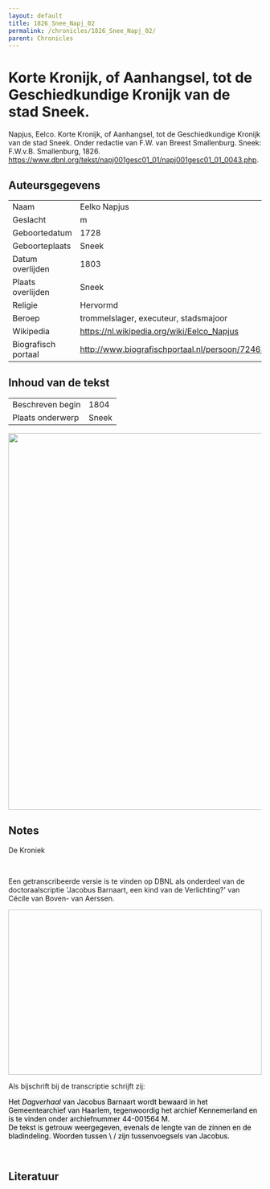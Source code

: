 ```yaml
---
layout: default
title: 1826_Snee_Napj_02
permalink: /chronicles/1826_Snee_Napj_02/
parent: Chronicles
--- 
```



# Korte Kronijk, of Aanhangsel, tot de Geschiedkundige Kronijk van de stad Sneek. 

Napjus, Eelco. Korte Kronijk, of Aanhangsel, tot de Geschiedkundige Kronijk van de stad Sneek. Onder redactie van F.W. van Breest Smallenburg. Sneek: F.W.v.B. Smallenburg, 1826. https://www.dbnl.org/tekst/napj001gesc01_01/napj001gesc01_01_0043.php. 

## Auteursgegevens 

| | | 
| --------------- | --------------- | 
| Naam | Eelko Napjus | 
| Geslacht | m | 
 | Geboortedatum | 1728 | 
| Geboorteplaats | Sneek | 
| Datum overlijden | 1803 | 
| Plaats overlijden | Sneek | 
| Religie | Hervormd | 
| Beroep | trommelslager, executeur, stadsmajoor | 
| Wikipedia | https://nl.wikipedia.org/wiki/Eelco_Napjus | 
| Biografisch portaal | http://www.biografischportaal.nl/persoon/72463740 | 

## Inhoud van de tekst 

| | | 
| --------------- | --------------- | 
| Beschreven begin | 1804 | 
| Plaats onderwerp | Sneek | 

[<img src="..\..\barplots_chronicles\1826_Snee_Napj_02.jpg" width="750"/>](..\..\barplots_chronicles\1826_Snee_Napj_02.jpg) 

## Notes 

<div data-schema-version="8"><p>De Kroniek</p>
<p>&nbsp;</p>
<p>Een getranscribeerde versie is te vinden op DBNL als onderdeel van de doctoraalscriptie 'Jacobus Barnaart, een kind van de Verlichting?' van Cécile van Boven- van Aerssen.</p>
<p><img alt="" data-attachment-key="XMKBAG3I" width="606" height="329"></p>
<p>Als bijschrift bij de transcriptie schrijft zij:</p>
<p><span style="color: #000000"><span style="background-color: #f3f4f5">Het&nbsp;</span></span><em><span style="color: #000000"><span style="background-color: #f3f4f5">Dagverhaal</span></span></em><span style="color: #000000"><span style="background-color: #f3f4f5">&nbsp;van Jacobus Barnaart wordt bewaard in het Gemeentearchief van Haarlem, tegenwoordig het archief Kennemerland en is te vinden onder archiefnummer 44-001564 M.<br>De tekst is getrouw weergegeven, evenals de lengte van de zinnen en de bladindeling. Woorden tussen \ / zijn tussenvoegsels van Jacobus.</span></span></p>
<p>&nbsp;</p>
</div> 

## Literatuur 

